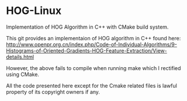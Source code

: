 # HOG-Linux
Implementation of HOG Algorithm in C++ with CMake build system.

This git provides an implementaion of HOG algorithm in C++ found here:
http://www.openpr.org.cn/index.php/Code-of-Individual-Algorithms/9-Histograms-of-Oriented-Gradients-HOG-Feature-Extraction/View-details.html

However, the above fails to compile when running make which I rectified using CMake.

All the code presented here except for the Cmake related files is lawful property of its copyright owners if any.

